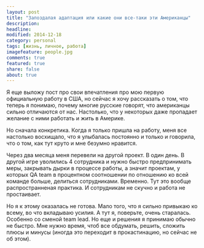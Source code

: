 ```yaml
---
layout: post
title: "Запоздалая адаптация или какие они все-таки эти Американцы"
description: 
headline: 
modified: 2014-12-18
category: personal
tags: [жизнь, личное, работа]
imagefeature: people.jpg
comments: true
featured: true
share: false
about: true
---
```

Я еще выложу пост про свои впечатления про мою первую официальную работу в США, но сейчас я хочу рассказать о том, что теперь я понимаю, почему многие русские говорят, что американцы сильно отличаются от нас. Настолько, что у некоторых даже пропадает желание с ними работать и жить в Америке.

Но сначала конкретика. 
Когда я только пришла на работу, меня все настолько восхищало, что я улыбалась постоянно и только и говорила, что о том, как тут круто и мне безумно нравится.

Через два месяца меня перевели на другой проект. В один день. В другой игре уволились 4 сотрудника и нужно быстро предпринимать меры, закрывать дырки в процессе работы, а значит проектам, у которых QA team в процентном соотношении по отношению ко всей команде больше, делиться сотрудниками. Временно. Тут это вообще распространненая практика. И сотрудникам не скучно и работа не простаивает.

Но я к этому оказалась не готова. Мало того, что я сильно привыкаю ко всему, во что вкладываю усилия. А тут я, поверьте, очень старалась. Особенно со сменой team lead. Но еще и решения я принимаю обычно не быстро. Мне нужно время, чтоб все обдумать, решить, сложить плюсы и минусы (иногда это переходит в прокастинацию, но сейчас не об этом). 



